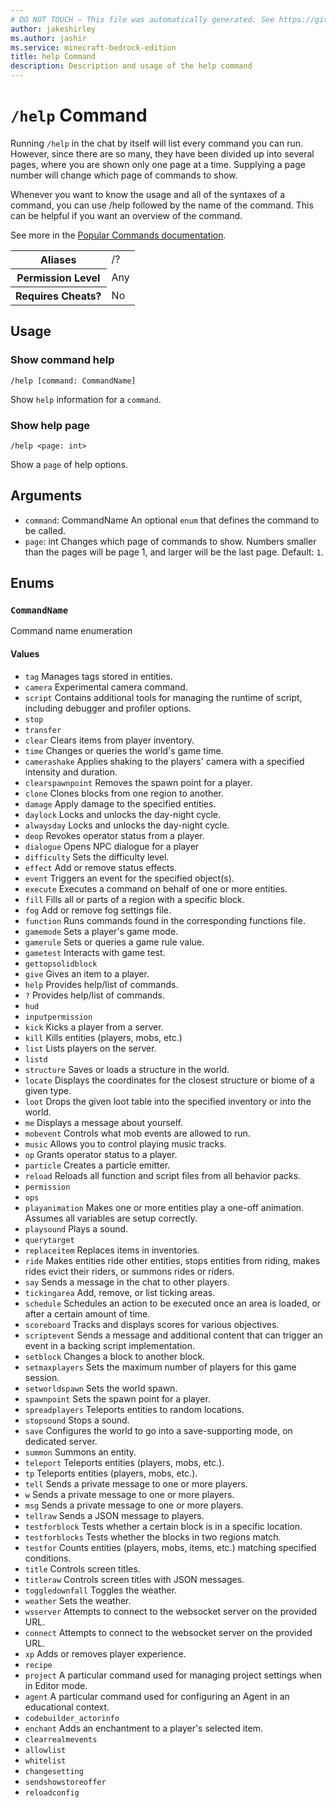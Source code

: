 ```yaml
---
# DO NOT TOUCH — This file was automatically generated. See https://github.com/mojang/minecraftapidocsgenerator to modify descriptions, examples, etc.
author: jakeshirley
ms.author: jashir
ms.service: minecraft-bedrock-edition
title: help Command
description: Description and usage of the help command
---
```

# `/help` Command
Running `/help` in the chat by itself will list every command you can run. However, since there are so many, they have been divided up into several pages, where you are shown only one page at a time. Supplying a page number will change which page of commands to show.



Whenever you want to know the usage and all of the syntaxes of a command, you can use /help followed by the name of the command. This can be helpful if you want an overview of the command.



See more in the [Popular Commands documentation](https://learn.microsoft.com/minecraft/creator/documents/commandspopularcommands#help).

<table>
  <tr>
    <th>Aliases</th>
    <td>/?</td>
  </tr>
  <tr>
    <th>Permission Level</th>
    <td>Any</td>
  </tr>
  <tr>
    <th>Requires Cheats?</th>
    <td>No</td>
  </tr>
</table>

## Usage
### Show command help
`/help [command: CommandName]`

Show `help` information for a `command`.

### Show help page
`/help <page: int>`

Show a `page` of help options.

## Arguments
- `command`: CommandName
An optional `enum` that defines the command to be called.
- `page`: int
Changes which page of commands to show. Numbers smaller than the pages will be page 1, and larger will be the last page.
Default: `1`.

## Enums
### `CommandName`
Command name enumeration

#### Values
- `tag`
Manages tags stored in entities.
- `camera`
Experimental camera command.
- `script`
Contains additional tools for managing the runtime of script, including debugger and profiler options.
- `stop`
- `transfer`
- `clear`
Clears items from player inventory.
- `time`
Changes or queries the world's game time.
- `camerashake`
Applies shaking to the players' camera with a specified intensity and duration.
- `clearspawnpoint`
Removes the spawn point for a player.
- `clone`
Clones blocks from one region to another.
- `damage`
Apply damage to the specified entities.
- `daylock`
Locks and unlocks the day-night cycle.
- `alwaysday`
Locks and unlocks the day-night cycle.
- `deop`
Revokes operator status from a player.
- `dialogue`
Opens NPC dialogue for a player
- `difficulty`
Sets the difficulty level.
- `effect`
Add or remove status effects.
- `event`
Triggers an event for the specified object(s).
- `execute`
Executes a command on behalf of one or more entities.
- `fill`
Fills all or parts of a region with a specific block.
- `fog`
Add or remove fog settings file.
- `function`
Runs commands found in the corresponding functions file.
- `gamemode`
Sets a player's game mode.
- `gamerule`
Sets or queries a game rule value.
- `gametest`
Interacts with game test.
- `gettopsolidblock`
- `give`
Gives an item to a player.
- `help`
Provides help/list of commands.
- `?`
Provides help/list of commands.
- `hud`
- `inputpermission`
- `kick`
Kicks a player from a server.
- `kill`
Kills entities (players, mobs, etc.)
- `list`
Lists players on the server.
- `listd`
- `structure`
Saves or loads a structure in the world.
- `locate`
Displays the coordinates for the closest structure or biome of a given type.
- `loot`
Drops the given loot table into the specified inventory or into the world.
- `me`
Displays a message about yourself.
- `mobevent`
Controls what mob events are allowed to run.
- `music`
Allows you to control playing music tracks.
- `op`
Grants operator status to a player.
- `particle`
Creates a particle emitter.
- `reload`
Reloads all function and script files from all behavior packs.
- `permission`
- `ops`
- `playanimation`
Makes one or more entities play a one-off animation. Assumes all variables are setup correctly.
- `playsound`
Plays a sound.
- `querytarget`
- `replaceitem`
Replaces items in inventories.
- `ride`
Makes entities ride other entities, stops entities from riding, makes rides evict their riders, or summons rides or riders.
- `say`
Sends a message in the chat to other players.
- `tickingarea`
Add, remove, or list ticking areas.
- `schedule`
Schedules an action to be executed once an area is loaded, or after a certain amount of time.
- `scoreboard`
Tracks and displays scores for various objectives.
- `scriptevent`
Sends a message and additional content that can trigger an event in a backing script implementation.
- `setblock`
Changes a block to another block.
- `setmaxplayers`
Sets the maximum number of players for this game session.
- `setworldspawn`
Sets the world spawn.
- `spawnpoint`
Sets the spawn point for a player.
- `spreadplayers`
Teleports entities to random locations.
- `stopsound`
Stops a sound.
- `save`
Configures the world to go into a save-supporting mode, on dedicated server.
- `summon`
Summons an entity.
- `teleport`
Teleports entities (players, mobs, etc.).
- `tp`
Teleports entities (players, mobs, etc.).
- `tell`
Sends a private message to one or more players.
- `w`
Sends a private message to one or more players.
- `msg`
Sends a private message to one or more players.
- `tellraw`
Sends a JSON message to players.
- `testforblock`
Tests whether a certain block is in a specific location.
- `testforblocks`
Tests whether the blocks in two regions match.
- `testfor`
Counts entities (players, mobs, items, etc.) matching specified conditions.
- `title`
Controls screen titles.
- `titleraw`
Controls screen titles with JSON messages.
- `toggledownfall`
Toggles the weather.
- `weather`
Sets the weather.
- `wsserver`
Attempts to connect to the websocket server on the provided URL.
- `connect`
Attempts to connect to the websocket server on the provided URL.
- `xp`
Adds or removes player experience.
- `recipe`
- `project`
A particular command used for managing project settings when in Editor mode.
- `agent`
A particular command used for configuring an Agent in an educational context.
- `codebuilder_actorinfo`
- `enchant`
Adds an enchantment to a player's selected item.
- `clearrealmevents`
- `allowlist`
- `whitelist`
- `changesetting`
- `sendshowstoreoffer`
- `reloadconfig`

